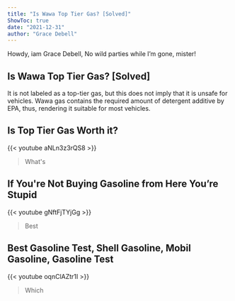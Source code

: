 ```yaml
---
title: "Is Wawa Top Tier Gas? [Solved]"
ShowToc: true 
date: "2021-12-31"
author: "Grace Debell" 
---
```


Howdy, iam Grace Debell, No wild parties while I’m gone, mister!
## Is Wawa Top Tier Gas? [Solved]
It is not labeled as a top-tier gas, but this does not imply that it is unsafe for vehicles. Wawa gas contains the required amount of detergent additive by EPA, thus, rendering it suitable for most vehicles.

## Is Top Tier Gas Worth it?
{{< youtube aNLn3z3rQS8 >}}
>What's 

## If You're Not Buying Gasoline from Here You’re Stupid
{{< youtube gNftFjTYjGg >}}
>Best

## Best Gasoline Test, Shell Gasoline, Mobil Gasoline, Gasoline Test
{{< youtube oqnClAZtr1I >}}
>Which 

